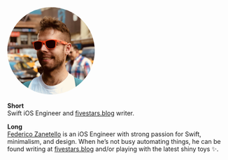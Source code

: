 <img src="federico-zanetello-photo.jpg" style="border-radius: 50%; max-width:200px; align: center">

**Short**  
Swift iOS Engineer and [fivestars.blog](https://www.fivestars.blog) writer.

**Long**  
[Federico Zanetello](https://twitter.com/zntfdr) is an iOS Engineer with strong passion for Swift, minimalism, and design. When he’s not busy automating things, he can be found writing at [fivestars.blog](https://www.fivestars.blog) and/or playing with the latest shiny toys ✨.